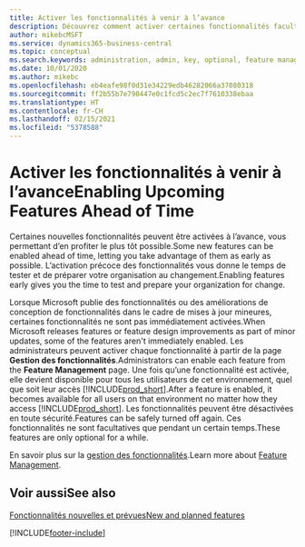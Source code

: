 ```yaml
---
title: Activer les fonctionnalités à venir à l’avance
description: Découvrez comment activer certaines fonctionnalités facultatives avant qu’elles ne deviennent obligatoires.
author: mikebcMSFT
ms.service: dynamics365-business-central
ms.topic: conceptual
ms.search.keywords: administration, admin, key, optional, feature management, early access, preview
ms.date: 10/01/2020
ms.author: mikebc
ms.openlocfilehash: eb4eafe98f0d31e34229edb46282066a37080318
ms.sourcegitcommit: ff2b55b7e790447e0c1fcd5c2ec7f7610338ebaa
ms.translationtype: HT
ms.contentlocale: fr-CH
ms.lasthandoff: 02/15/2021
ms.locfileid: "5378588"
---
```

# <a name="enabling-upcoming-features-ahead-of-time"></a><span data-ttu-id="e66c4-103">Activer les fonctionnalités à venir à l’avance</span><span class="sxs-lookup"><span data-stu-id="e66c4-103">Enabling Upcoming Features Ahead of Time</span></span>

<span data-ttu-id="e66c4-104">Certaines nouvelles fonctionnalités peuvent être activées à l’avance, vous permettant d’en profiter le plus tôt possible.</span><span class="sxs-lookup"><span data-stu-id="e66c4-104">Some new features can be enabled ahead of time, letting you take advantage of them as early as possible.</span></span> <span data-ttu-id="e66c4-105">L’activation précoce des fonctionnalités vous donne le temps de tester et de préparer votre organisation au changement.</span><span class="sxs-lookup"><span data-stu-id="e66c4-105">Enabling features early gives you the time to test and prepare your organization for change.</span></span>

<span data-ttu-id="e66c4-106">Lorsque Microsoft publie des fonctionnalités ou des améliorations de conception de fonctionnalités dans le cadre de mises à jour mineures, certaines fonctionnalités ne sont pas immédiatement activées.</span><span class="sxs-lookup"><span data-stu-id="e66c4-106">When Microsoft releases features or feature design improvements as part of minor updates, some of the features aren't immediately enabled.</span></span> <span data-ttu-id="e66c4-107">Les administrateurs peuvent activer chaque fonctionnalité à partir de la page **Gestion des fonctionnalités**.</span><span class="sxs-lookup"><span data-stu-id="e66c4-107">Administrators can enable each feature from the **Feature Management** page.</span></span> <span data-ttu-id="e66c4-108">Une fois qu’une fonctionnalité est activée, elle devient disponible pour tous les utilisateurs de cet environnement, quel que soit leur accès [!INCLUDE[prod_short](includes/prod_short.md)].</span><span class="sxs-lookup"><span data-stu-id="e66c4-108">After a feature is enabled, it becomes available for all users on that environment no matter how they access [!INCLUDE[prod_short](includes/prod_short.md)].</span></span> <span data-ttu-id="e66c4-109">Les fonctionnalités peuvent être désactivées en toute sécurité.</span><span class="sxs-lookup"><span data-stu-id="e66c4-109">Features can be safely turned off again.</span></span> <span data-ttu-id="e66c4-110">Ces fonctionnalités ne sont facultatives que pendant un certain temps.</span><span class="sxs-lookup"><span data-stu-id="e66c4-110">These features are only optional for a while.</span></span>

<span data-ttu-id="e66c4-111">En savoir plus sur la [gestion des fonctionnalités](/dynamics365/business-central/dev-itpro/administration/feature-management).</span><span class="sxs-lookup"><span data-stu-id="e66c4-111">Learn more about [Feature Management](/dynamics365/business-central/dev-itpro/administration/feature-management).</span></span>  

## <a name="see-also"></a><span data-ttu-id="e66c4-112">Voir aussi</span><span class="sxs-lookup"><span data-stu-id="e66c4-112">See also</span></span>

[<span data-ttu-id="e66c4-113">Fonctionnalités nouvelles et prévues</span><span class="sxs-lookup"><span data-stu-id="e66c4-113">New and planned features</span></span>](https://aka.ms/Dynamics365ReleasePlan)  


[!INCLUDE[footer-include](includes/footer-banner.md)]